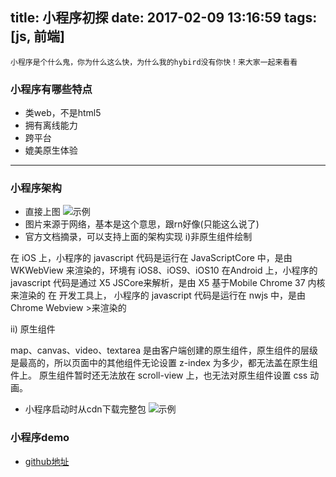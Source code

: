 title: 小程序初探
date: 2017-02-09 13:16:59
tags: [js, 前端]
---
```
小程序是个什么鬼，你为什么这么快，为什么我的hybird没有你快！来大家一起来看看
```

<!--more-->

### 小程序有哪些特点
* 类web，不是html5
* 拥有离线能力
* 跨平台
* 媲美原生体验

---

### 小程序架构
* 直接上图
![示例](http://7u2q5h.com1.z0.glb.clouddn.com/image/xiaochengxu/architecture.png)
* 图片来源于网络，基本是这个意思，跟rn好像(只能这么说了)
* 官方文档摘录，可以支持上面的架构实现
i)非原生组件绘制
> 
在 iOS 上，小程序的 javascript 代码是运行在 JavaScriptCore 中，是由WKWebView 来渲染的，环境有 iOS8、iOS9、iOS10
在Android 上，小程序的 javascript 代码是通过 X5 JSCore来解析，是由 X5
基于Mobile Chrome 37 内核来渲染的
在 开发工具上， 小程序的 javascript 代码是运行在 nwjs 中，是由 Chrome Webview >来渲染的

 ii) 原生组件
> 
map、canvas、video、textarea 是由客户端创建的原生组件，原生组件的层级是最高的，所以页面中的其他组件无论设置 z-index 为多少，都无法盖在原生组件上。 原生组件暂时还无法放在 scroll-view 上，也无法对原生组件设置 css 动画。
 
* 小程序启动时从cdn下载完整包
![示例](http://7u2q5h.com1.z0.glb.clouddn.com/image/xiaochengxu/cdnload.png)

### 小程序demo
* [github地址](https://github.com/Eric--/gcd)